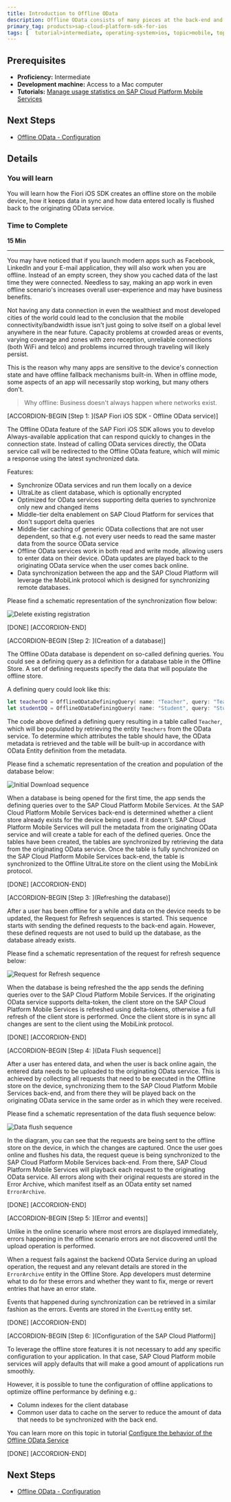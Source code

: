 ```yaml
---
title: Introduction to Offline OData
description: Offline OData consists of many pieces at the back-end and the front-end that eventually make offline OData work, without being in the way of the developer. This tutorial will explain how all components work together to achieve this.
primary_tag: products>sap-cloud-platform-sdk-for-ios
tags: [  tutorial>intermediate, operating-system>ios, topic>mobile, topic>odata, products>sap-cloud-platform, products>sap-cloud-platform-sdk-for-ios ]
---
```


## Prerequisites  
 - **Proficiency:** Intermediate
 - **Development machine:** Access to a Mac computer
 - **Tutorials:** [Manage usage statistics on SAP Cloud Platform Mobile Services](https://go.sap.com/developer/tutorials/fiori-ios-hcpms-reporting.html)


## Next Steps
 - [Offline OData - Configuration](https://www.sap.com/developer/tutorials/fiori-ios-hcpms-offline-odata-config.html)

## Details
### You will learn  
You will learn how the Fiori iOS SDK creates an offline store on the mobile device, how it keeps data in sync and how data entered locally is flushed back to the originating OData service.

### Time to Complete
**15 Min**

---

You may have noticed that if you launch modern apps such as Facebook, LinkedIn and your E-mail application, they will also work when you are offline. Instead of an empty screen, they show you cached data of the last time they were connected. Needless to say, making an app work in even offline scenario's increases overall user-experience and may have business benefits.

Not having any data connection in even the wealthiest and most developed cities of the world could lead to the conclusion that the mobile connectivity/bandwidth issue isn't just going to solve itself on a global level anywhere in the near future. Capacity problems at crowded areas or events, varying coverage and zones with zero reception, unreliable connections (both WiFi and telco) and problems incurred through traveling will likely persist.

This is the reason why many apps are sensitive to the device's connection state and have offline fallback mechanisms built-in. When in offline mode, some aspects of an app will necessarily stop working, but many others don't.

> Why offline: Business doesn't always happen where networks exist.

[ACCORDION-BEGIN [Step 1: ](SAP Fiori iOS SDK - Offline OData service)]

The Offline OData feature of the SAP Fiori iOS SDK allows you to develop Always-available application that can respond quickly to changes in the connection state. Instead of calling OData services directly, the OData service call will be redirected to the Offline OData feature, which will mimic a response using the latest synchronized data.

Features:

- Synchronize OData services and run them locally on a device
- UltraLite as client database, which is optionally encrypted
- Optimized for OData services supporting delta queries to synchronize only new and changed items
- Middle-tier delta enablement on SAP Cloud Platform for services that don't support delta queries
- Middle-tier caching of generic OData collections that are not user dependent, so that e.g. not every user needs to read the same master data from the source OData service
- Offline OData services work in both read and write mode, allowing users to enter data on their device. OData updates are played back to the originating OData service when the user comes back online.
- Data synchronization between the app and the SAP Cloud Platform will leverage the MobiLink protocol which is designed for synchronizing remote databases.

Please find a schematic representation of the synchronization flow below:

![Delete existing registration](image-1.png)

[DONE]
[ACCORDION-END]

[ACCORDION-BEGIN [Step 2: ](Creation of a database)]

The Offline OData database is dependent on so-called defining queries. You could see a defining query as a definition for a database table in the Offline Store. A set of defining requests specify the data that will populate the offline store.

A defining query could look like this:

```swift
let teacherDQ = OfflineODataDefiningQuery( name: "Teacher", query: "Teachers", automaticallyRetrievesStreams: false )
let studentDQ = OfflineODataDefiningQuery( name: "Student", query: "Students", automaticallyRetrievesStreams: false )
```

The code above defined a defining query resulting in a table called `Teacher`, which will be populated by retrieving the entity `Teachers` from the OData service. To determine which attributes the table should have, the OData metadata is retrieved and the table will be built-up in accordance with OData Entity definition from the metadata.

Please find a schematic representation of the creation and population of the database below:

![Initial Download sequence](image-2.png)

When a database is being opened for the first time, the app sends the defining queries over to the SAP Cloud Platform Mobile Services. At the SAP Cloud Platform Mobile Services back-end is determined whether a client store already exists for the device being used. If it doesn't. SAP Cloud Platform Mobile Services will pull the metadata from the originating OData service and will create a table for each of the defined queries. Once the tables have been created, the tables are synchronized by retrieving the data from the originating OData service. Once the table is fully synchronized on the SAP Cloud Platform Mobile Services back-end, the table is synchronized to the Offline UltraLite store on the client using the MobiLink protocol.

[DONE]
[ACCORDION-END]

[ACCORDION-BEGIN [Step 3: ](Refreshing the database)]

After a user has been offline for a while and data on the device needs to be updated, the Request for Refresh sequences is started. This sequence starts with sending the defined requests to the back-end again. However, these defined requests are not used to build up the database, as the database already exists.

Please find a schematic representation of the request for refresh sequence below:

![Request for Refresh sequence](image-3.png)

When the database is being refreshed the the app sends the defining queries over to the SAP Cloud Platform Mobile Services. If the originating OData service supports delta-token, the client store on the SAP Cloud Platform Mobile Services is refreshed using delta-tokens, otherwise a full refresh of the client store is performed. Once the client store is in sync all changes are sent to the client using the MobiLink protocol.

[DONE]
[ACCORDION-END]

[ACCORDION-BEGIN [Step 4: ](Data Flush sequence)]

After a user has entered data, and when the user is back online again, the entered data needs to be uploaded to the originating OData service. This is achieved by collecting all requests that need to be executed in the Offline store on the device, synchronizing them to the SAP Cloud Platform Mobile Services back-end, and from there they will be played back on the originating OData service in the same order as in which they were received.

Please find a schematic representation of the data flush sequence below:

![Data flush sequence](image-4.png)

In the diagram, you can see that the requests are being sent to the offline store on the device, in which the changes are captured. Once the user goes online and flushes his data, the request queue is being synchronized to the SAP Cloud Platform Mobile Services back-end. From there, SAP Cloud Platform Mobile Services will playback each request to the originating OData service. All errors along with their original requests are stored in the Error Archive, which manifest itself as an OData entity set named `ErrorArchive`.

[DONE]
[ACCORDION-END]

[ACCORDION-BEGIN [Step 5: ](Error and events)]

Unlike in the online scenario where most errors are displayed immediately, errors happening in the offline scenario errors are not discovered until the upload operation is performed.

When a request fails against the backend OData Service during an upload operation, the request and any relevant details are stored in the `ErrorArchive` entity in the Offline Store. App developers must determine what to do for these errors and whether they want to fix, merge or revert entries that have an error state.

Events that happened during synchronization can be retrieved in a similar fashion as the errors. Events are stored in the `EventLog` entity set.

[DONE]
[ACCORDION-END]

[ACCORDION-BEGIN [Step 6: ](Configuration of the SAP Cloud Platform)]

To leverage the offline store features it is not necessary to add any specific configuration to your application. In that case, SAP Cloud Platform mobile services will apply defaults that will make a good amount of applications run smoothly.

However, it is possible to tune the configuration of offline applications to optimize offline performance by defining e.g.:

- Column indexes for the client database
- Common user data to cache on the server to reduce the amount of data that needs to be synchronized with the back end.

You can learn more on this topic in tutorial [Configure the behavior of the Offline OData Service](http://www.sap.com/developer/tutorials/fiori-ios-hcpms-offline-odata-config.html)

[DONE]
[ACCORDION-END]

## Next Steps
- [Offline OData - Configuration](https://www.sap.com/developer/tutorials/fiori-ios-hcpms-offline-odata-config.html)
